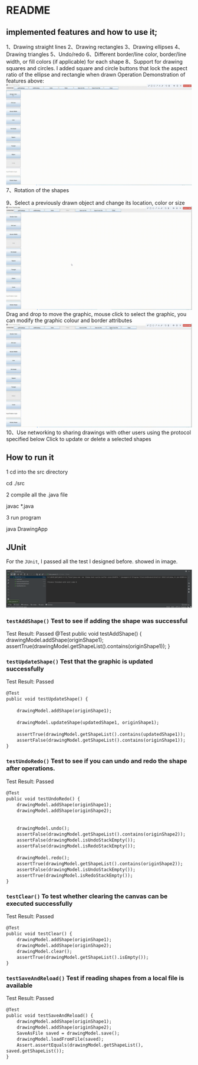 # README

## implemented features and how to use it;

1、Drawing straight lines
2、Drawing rectangles
3、Drawing ellipses
4、Drawing triangles
5、Undo/redo
6、Different border/line color, border/line width, or fill colors (if applicable) for each shape
8、Support for drawing squares and circles. I added square and circle buttons that lock the aspect ratio of the ellipse and rectangle when drawn
Operation Demonstration of features above:
![image](https://raw.githubusercontent.com/ahjszhx/5001_p3/main/basicOperations.gif)
7、Rotation of the shapes

9、Select a previously drawn object and change its location, color or size
![image](https://raw.githubusercontent.com/ahjszhx/5001_p3/main/SaveAndLoad.gif)
Drag and drop to move the graphic, mouse click to select the graphic, you can modify the graphic colour and border attributes
![image](https://raw.githubusercontent.com/ahjszhx/5001_p3/main/changeLocationColor.gif)
10、Use networking to sharing drawings with other users using the protocol specified below
Click to update or delete a selected shapes
## How to run it

1 cd into the src directory

cd ./src

2 compile all the .java file 

javac *.java

3 run program

java DrawingApp



## JUnit

For the `JUnit`, I passed all the test I designed before. showed in image.

![images](https://github.com/ZhongliangGuo/CS5001/blob/main/CS5001-p4-vector-drawing/readme%20sources/tests.png)

### `testAddShape()` Test to see if adding the shape was successful
Test Result: Passed
@Test
public void testAddShape() {
    drawingModel.addShape(originShape1);
    assertTrue(drawingModel.getShapeList().contains(originShape1));
}


### `testUpdateShape()` Test that the graphic is updated successfully 
Test Result: Passed
```
@Test
public void testUpdateShape() {

    drawingModel.addShape(originShape1);

    drawingModel.updateShape(updatedShape1, originShape1);

    assertTrue(drawingModel.getShapeList().contains(updatedShape1));
    assertFalse(drawingModel.getShapeList().contains(originShape1));
}
```

### `testUndoRedo()` Test to see if you can undo and redo the shape after operations.
Test Result: Passed
```
@Test
public void testUndoRedo() {
    drawingModel.addShape(originShape1);
    drawingModel.addShape(originShape2);


    drawingModel.undo();
    assertFalse(drawingModel.getShapeList().contains(originShape2));
    assertFalse(drawingModel.isUndoStackEmpty());
    assertFalse(drawingModel.isRedoStackEmpty());

    drawingModel.redo();
    assertTrue(drawingModel.getShapeList().contains(originShape2));
    assertFalse(drawingModel.isUndoStackEmpty());
    assertTrue(drawingModel.isRedoStackEmpty());
}
```


### `testClear()` To test whether clearing the canvas can be executed successfully
Test Result: Passed
```
@Test
public void testClear() {
    drawingModel.addShape(originShape1);
    drawingModel.addShape(originShape2);
    drawingModel.clear();
    assertTrue(drawingModel.getShapeList().isEmpty());
}
```


### `testSaveAndReload()`  Test if reading shapes from a local file is available
Test Result: Passed
```
@Test
public void testSaveAndReload() {
    drawingModel.addShape(originShape1);
    drawingModel.addShape(originShape2);
    SaveAsFile saved = drawingModel.save();
    drawingModel.loadFromFile(saved);
    Assert.assertEquals(drawingModel.getShapeList(), saved.getShapeList());
}
```


